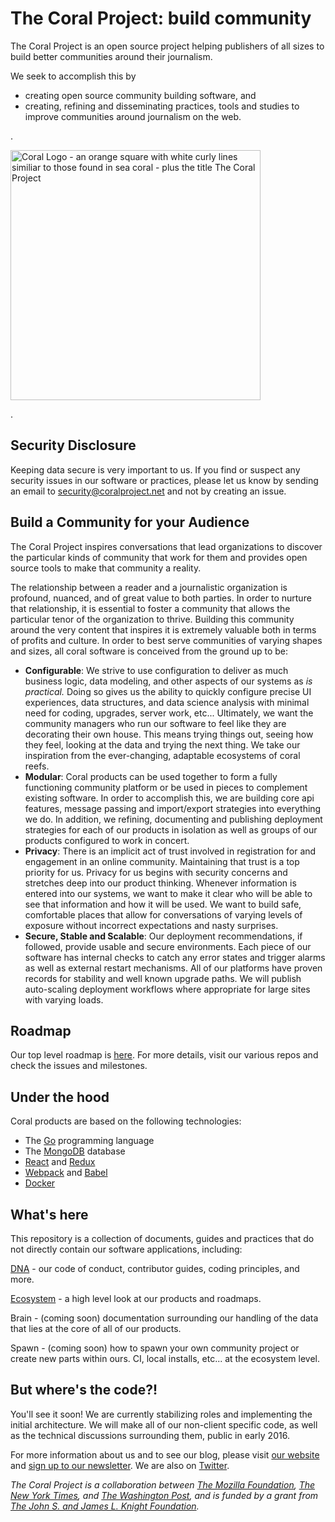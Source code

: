 # The Coral Project: build community

The Coral Project is an open source project helping publishers of all sizes to build better communities around their journalism.

We seek to accomplish this by

* creating open source community building software, and
* creating, refining and disseminating practices, tools and studies to improve communities around journalism on the web.

.

<img src="https://coralproject.net/wp-content/uploads/2015/10/coralWordMark-1.5.png" width="400px" title="Coral Logo - an orange square with white curly lines similiar to those found in sea coral - plus the title The Coral Project" />

.

## Security Disclosure

Keeping data secure is very important to us.  If you find or suspect any security issues in our software or practices, please let us know by sending an email to [security@coralproject.net](mailto:security@coralproject.net) and not by creating an issue.

## Build a Community for your Audience

The Coral Project inspires conversations that lead organizations to discover the particular kinds of community that work for them and provides open source tools to make that community a reality.

The relationship between a reader and a journalistic organization is profound, nuanced, and of great value to both parties. In order to nurture that relationship, it is essential to foster a community that allows the particular tenor of the organization to thrive. Building this community around the very content that inspires it is extremely valuable both in terms of profits and culture. In order to best serve communities of varying shapes and sizes, all coral software is conceived from the ground up to be:

* __Configurable__: We strive to use configuration to deliver as much business logic, data modeling, and other aspects of our systems as _is practical._ Doing so gives us the ability to quickly configure precise UI experiences, data structures, and data science analysis with minimal need for coding, upgrades, server work, etc... Ultimately, we want the community managers who run our software to feel like they are decorating their own house. This means trying things out, seeing how they feel, looking at the data and trying the next thing. We take our inspiration from the ever-changing, adaptable ecosystems of coral reefs.
* __Modular__: Coral products can be used together to form a fully functioning community platform or be used in pieces to complement existing software. In order to accomplish this, we are building core api features, message passing and import/export strategies into everything we do.  In addition, we refining, documenting and publishing deployment strategies for each of our products in isolation as well as groups of our products configured to work in concert.
* __Privacy__: There is an implicit act of trust involved in registration for and engagement in an online community. Maintaining that trust is a top priority for us. Privacy for us begins with security concerns and stretches deep into our product thinking. Whenever information is entered into our systems, we want to make it clear who will be able to see that information and how it will be used. We want to build safe, comfortable places that allow for conversations of varying levels of exposure without incorrect expectations and nasty surprises.
* __Secure, Stable and Scalable__: Our deployment recommendations, if followed, provide usable and secure environments. Each piece of our software has internal checks to catch any error states and trigger alarms as well as external restart mechanisms. All of our platforms have proven records for stability and well known upgrade paths. We will publish auto-scaling deployment workflows where appropriate for large sites with varying loads.

## Roadmap

Our top level roadmap is [here](ROADMAP.md).  For more details, visit our various repos and check the issues and milestones.

## Under the hood
Coral products are based on the following technologies:

* The [Go](https://golang.org) programming language
* The [MongoDB](https://www.mongodb.org/) database
* [React](https://facebook.github.io/react/) and [Redux](https://github.com/rackt/redux)
* [Webpack](https://webpack.github.io/) and [Babel](https://babeljs.io/)
* [Docker](https://www.docker.com/)

## What's here

This repository is a collection of documents, guides and practices that do not directly contain our software applications, including:

[DNA](dna) - our code of conduct, contributor guides, coding principles, and more.

[Ecosystem](ecosystem) - a high level look at our products and roadmaps.

Brain - (coming soon) documentation surrounding our handling of the data that lies at the core of all of our products.

Spawn - (coming soon) how to spawn your own community project or create new parts within ours.  CI, local installs, etc... at the ecosystem level.

## But where's the code?!

You'll see it soon! We are currently stabilizing roles and implementing the initial architecture. We will make all of our non-client specific code, as well as the technical discussions surrounding them, public in early 2016.  


For more information about us and to see our blog, please visit [our website](https://coralproject.net) and [sign up to our newsletter](http://tinyletter.com/coralproject). We are also on [Twitter](https://twitter.com/coralproject).

_The Coral Project is a collaboration between [The Mozilla Foundation](https://www.mozilla.org/en-US/foundation/), [The New York Times](http://nytimes.com), and [The Washington Post](http://washingtonpost.com), and is funded by a grant from [The John S. and James L. Knight Foundation](http://knightfoundation.org)._

